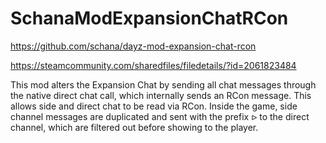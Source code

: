 # SchanaModExpansionChatRCon

<https://github.com/schana/dayz-mod-expansion-chat-rcon>

<https://steamcommunity.com/sharedfiles/filedetails/?id=2061823484>

This mod alters the Expansion Chat by sending all chat messages through the native
direct chat call, which internally sends an RCon message. This allows side and direct
chat to be read via RCon. Inside the game, side channel messages are duplicated and sent
with the prefix `ᐅ` to the direct channel, which are filtered out before showing to the player.
